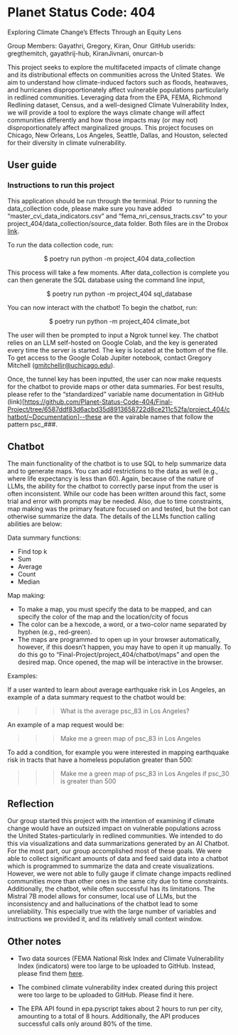 # Planet Status Code: 404
Exploring Climate Change’s Effects Through an Equity Lens 

Group Members: Gayathri, Gregory, Kiran, Onur 
GitHub userids: gregthemitch, gayathrij-hub, KiranJivnani, onurcan-b  

This project seeks to explore the multifaceted impacts of climate change and its distributional effects on communities across the United States.  We aim to understand how climate-induced factors such as floods, heatwaves, and hurricanes disproportionately affect vulnerable populations particularly in redlined communities. Leveraging data from the EPA, FEMA, Richmond Redlining dataset, Census, and a well-designed Climate Vulnerability Index, we will provide a tool to explore the ways climate change will affect communities differently and how those impacts may (or may not) disproportionately affect marginalized groups. This project focuses on Chicago, New Orleans, Los Angeles, Seattle, Dallas, and Houston, selected for their diversity in climate vulnerability.  

## User guide

### Instructions to run this project  
This application should be run through the terminal. Prior to running the data_collection code, please make sure you have added “master_cvi_data_indicators.csv” and “fema_nri_census_tracts.csv” to your project_404/data_collection/source_data folder. Both files are in the Drobox [link](https://www.dropbox.com/home/Planet%20Status%20Code%20404).

To run the data collection code, run: 
<p align="center">
$ poetry run python -m project_404 data_collection 
</p>

This process will take a few moments. After data_collection is complete you can then generate the SQL database using the command line input,
<p align="center">
$ poetry run python -m project_404 sql_database 
</p>

You can now interact with the chatbot! To begin the chatbot, run:
<p align="center">
$ poetry run python -m project_404 climate_bot
</p>

The user will then be prompted to input a Ngrok tunnel key. The chatbot relies on an LLM self-hosted on Google Colab, and the key is generated every time the server is started. The key is located at the bottom of the file. To get access to the Google Colab Jupiter notebook, contact Gregory Mitchell (gmitchelljr@uchicago.edu).  

Once, the tunnel key has been inputted, the user can now make requests for the chatbot to provide maps or other data summaries. For best results, please refer to the “standardized” variable name documentation in GitHub (link)[https://github.com/Planet-Status-Code-404/Final-Project/tree/6587ddf83d6acbd35d8913658722d8ce211c52fa/project_404/chatbot/~Documentation]--these are the vairable names that follow the pattern psc_###. 

## Chatbot
The main functionality of the chatbot is to use SQL to help summarize data and to generate maps. You can add restrictions to the data as well (e.g., where life expectancy is less than 60). Again, because of the nature of LLMs, the ability for the chatbot to correctly parse input from the user is often inconsistent. While our code has been written around this fact, some trial and error with prompts may be needed. Also, due to time constraints, map making was the primary feature focused on and tested, but the bot can otherwise summarize the data. The details of the LLMs function calling abilities are below: 

Data summary functions:    
- Find top k  
- Sum  
- Average  
- Count  
- Median  

Map making:
- To make a map, you must specify the data to be mapped, and can specify the color of the map and the location/city of focus 
- The color can be a hexcode, a word, or a two-color name separated by hyphen (e.g., red-green).  
- The maps are programmed to open up in your browser automatically, however, if this doesn’t happen, you may have to open it up manually. To do this go to “Final-Project/project_404/chatbot/maps” and open the desired map. Once opened, the map will be interactive in the browser. 

Examples: 

If a user wanted to learn about average earthquake risk in Los Angeles, an example of a data summary request to the chatbot would be:  

>>> What is the average psc_83 in Los Angeles?  

An example of a map request would be:  

>>> Make me a green map of psc_83 in Los Angeles 

To add a condition, for example you were interested in mapping earthquake risk in tracts that have a homeless population greater than 500: 

>>> Make me a green map of psc_83 in Los Angeles if psc_30 is greater than 500 

## Reflection
Our group started this project with the intention of examining if climate change would have an outsized impact on vulnerable populations across the United States-particularly in redlined communities. We intended to do this via visualizations and data summarizations generated by an AI Chatbot. For the most part, our group accomplished most of these goals. We were able to collect significant amounts of data and feed said data into a chatbot which is programmed to summarize the data and create visualizations. However, we were not able to fully gauge if climate change impacts redlined communities more than other ones in the same city due to time constraints. Additionally, the chatbot, while often successful has its limitations. The Mistral 7B model allows for consumer, local use of LLMs, but the inconsistency and and hallucinations of the chatbot lead to some unreliability. This especially true with the large number of variables and instructions we provided it, and its relatively small context window. 

## Other notes
- Two data sources (FEMA National Risk Index and Climate Vulnerability Index (indicators) were too large to be uploaded to GitHub. Instead, please find them [here](https://www.dropbox.com/home/Planet%20Status%20Code%20404). 

- The combined climate vulnerability index created during this project were too large to be uploaded to GitHub. Please find it here. 

- The EPA API found in epa.pyscript takes about 2 hours to run per city, amounting to a total of 8 hours. Additionally, the API produces successful calls only around 80% of the time.  
